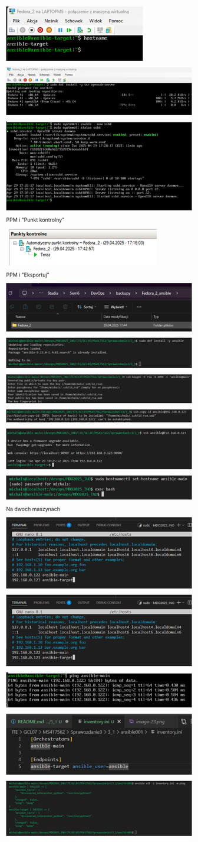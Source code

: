 ![alt text](image.png)

![alt text](image-1.png)

![alt text](image-2.png)

PPM i "Punkt kontrolny"

![alt text](image-3.png)

PPM i "Eksportuj"

![alt text](image-4.png)

![alt text](image-14.png)

![alt text](image-15.png)

![alt text](image-16.png)

![alt text](image-17.png)

![alt text](image-9.png)

Na dwoch maszynach

![alt text](image-10.png)

![alt text](image-11.png)

![alt text](image-12.png)

![alt text](image-19.png)

![alt text](image-18.png)